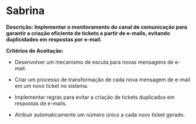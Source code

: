 # Sabrina
**Descrição: Implementar o monitoramento do canal de comunicação para garantir a criação eficiente de tickets a partir de e-mails, evitando duplicidades em respostas por e-mail.**

**Critérios de Aceitação:**

* Desenvolver um mecanismo de escuta para novas mensagens de e-mail.

* Criar um processo de transformação de cada nova mensagem de e-mail em um novo ticket no sistema.

* Implementar regras para evitar a criação de tickets duplicados em respostas de e-mails.

* Atribuir automaticamente um número único a cada novo ticket gerado.